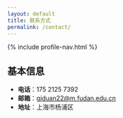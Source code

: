```yaml
---
layout: default
title: 联系方式
permalink: /contact/
---
```


{% include profile-nav.html %}

## 基本信息
- **电话**：175 2125 7392
- **邮箱**：gjduan22@m.fudan.edu.cn
- **地址**：上海市杨浦区 
